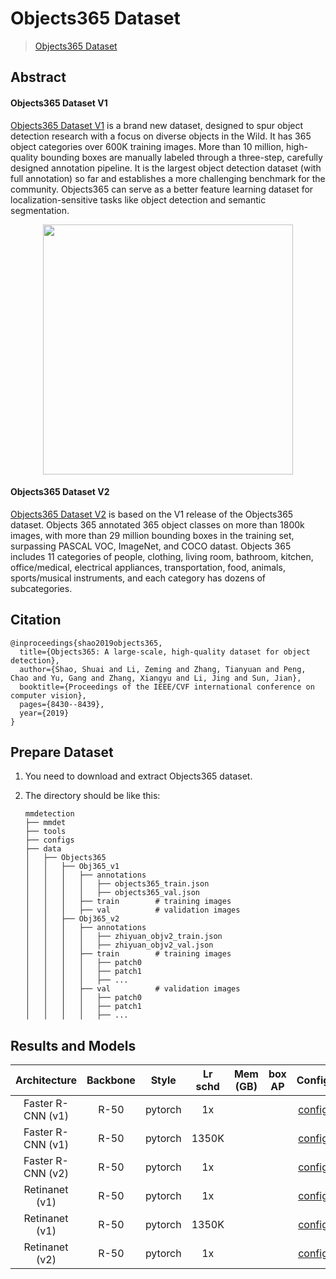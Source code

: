 # Objects365 Dataset

> [Objects365 Dataset](https://openaccess.thecvf.com/content_ICCV_2019/papers/Shao_Objects365_A_Large-Scale_High-Quality_Dataset_for_Object_Detection_ICCV_2019_paper.pdf)

<!-- [DATASET] -->

## Abstract

<!-- [ABSTRACT] -->

#### Objects365 Dataset V1

[Objects365 Dataset V1](http://www.objects365.org/overview.html) is a brand new dataset, 
designed to spur object detection research with a focus on diverse objects in the Wild.
It has 365 object categories over 600K training images. More than 10 million, high-quality bounding boxes are manually labeled through a three-step, carefully designed annotation pipeline. It is the largest object detection dataset (with full annotation) so far and establishes a more challenging benchmark for the community. Objects365 can serve as a better feature learning dataset for localization-sensitive tasks like object detection
and semantic segmentation.

<!-- [IMAGE] -->

<div align=center>
<img src="https://user-images.githubusercontent.com/48282753/208368046-b7573022-06c9-4a99-af17-a6ac7407e3d8.png" height="400"/>
</div>

#### Objects365 Dataset V2

[Objects365 Dataset V2](http://www.objects365.org/overview.html) is based on the V1 release of the Objects365 dataset. 
Objects 365 annotated 365 object classes on more than 1800k images, with more than 29 million bounding boxes in the training set, surpassing PASCAL VOC, ImageNet, and COCO datast.
Objects 365 includes 11 categories of people, clothing, living room, bathroom, kitchen, office/medical, electrical appliances, transportation, food, animals, sports/musical instruments, and each category has dozens of subcategories.

## Citation

```
@inproceedings{shao2019objects365,
  title={Objects365: A large-scale, high-quality dataset for object detection},
  author={Shao, Shuai and Li, Zeming and Zhang, Tianyuan and Peng, Chao and Yu, Gang and Zhang, Xiangyu and Li, Jing and Sun, Jian},
  booktitle={Proceedings of the IEEE/CVF international conference on computer vision},
  pages={8430--8439},
  year={2019}
}
```

## Prepare Dataset

1. You need to download and extract Objects365 dataset.

2. The directory should be like this:

   ```none
   mmdetection
   ├── mmdet
   ├── tools
   ├── configs
   ├── data
   │   ├── Objects365
   │   │   ├── Obj365_v1
   │   │   │   ├── annotations
   │   │   │   │   ├── objects365_train.json
   │   │   │   │   ├── objects365_val.json
   │   │   │   ├── train        # training images
   │   │   │   ├── val          # validation images
   │   │   ├── Obj365_v2
   │   │   │   ├── annotations
   │   │   │   │   ├── zhiyuan_objv2_train.json
   │   │   │   │   ├── zhiyuan_objv2_val.json
   │   │   │   ├── train        # training images
   │   │   │   │   ├── patch0
   │   │   │   │   ├── patch1
   │   │   │   │   ├── ...
   │   │   │   ├── val          # validation images
   │   │   │   │   ├── patch0
   │   │   │   │   ├── patch1
   │   │   │   │   ├── ...
   ```

## Results and Models

|         Architecture          | Backbone |  Style  | Lr schd | Mem (GB) | box AP |                                                                   Config                                                                   |                                                                                                                                                                                                      Download                                                                                                                                                                                                      |
| :---------------------------: | :------: | :-----: | :-----: | :------: | :----: | :----------------------------------------------------------------------------------------------------------------------------------------: | :----------------------------------------------------------------------------------------------------------------------------------------------------------------------------------------------------------------------------------------------------------------------------------------------------------------------------------------------------------------------------------------------------------------: |
|         Faster R-CNN (v1)     |   R-50   | pytorch |   1x    |      |    |        [config](https://github.com/open-mmlab/mmdetection/tree/master/configs/objects365/faster_rcnn_r50_fpn_32x2_1x_obj365v1.py)        |                             [model]() \| [log]()                             |
|         Faster R-CNN (v1)     |   R-50   | pytorch |  1350K  |      |    |      [config](https://github.com/open-mmlab/mmdetection/tree/master/configs/objects365/faster_rcnn_r50_fpn_syncbn_1350k_obj365v1.py)      |                     [model]() \| [log]()                       |
|         Faster R-CNN (v2)     |   R-50   | pytorch |   1x    |      |    |   [config](https://github.com/open-mmlab/mmdetection/tree/master/configs/objects365/faster_rcnn_r50_fpn_32x2_1x_obj365v2.py)   |         [model]() \| [log]()         |
|          Retinanet (v1)       |   R-50   | pytorch |   1x    |      |    |        [config](https://github.com/open-mmlab/mmdetection/tree/master/configs/objects365/retinanet_r50_fpn_32x2_1x_obj365v1.py)        |                             [model]() \| [log]()                             |
|          Retinanet (v1)       |   R-50   | pytorch |  1350K  |      |    |      [config](https://github.com/open-mmlab/mmdetection/tree/master/configs/objects365/retinanet_fpn_syncbn_1350k_obj365v1.py)      |                     [model]() \| [log]()                       |
|          Retinanet (v2)       |   R-50   | pytorch |   1x    |      |    |   [config](https://github.com/open-mmlab/mmdetection/tree/master/configs/objects365/retinanet_r50_fpn_1x_obj365v2.py)   |         [model]() \| [log]()         |
